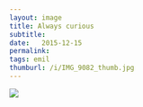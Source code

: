 ```yaml
---
layout: image
title: Always curious
subtitle: 
date:   2015-12-15
permalink: 
tags: emil
thumburl: /i/IMG_9082_thumb.jpg
---
```

![]({{site.url}}/i/IMG_9082_thumb.jpg)

